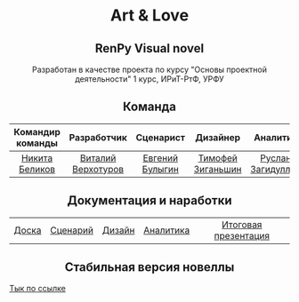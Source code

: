 <h1 align="center">Art & Love</h1>
<h2 align="center">RenPy Visual novel</h2>

<p align="center">Разработан в качестве проекта по курсу "Основы проектной деятельности" 1 курс, ИРиТ-РтФ, УРФУ</p>

<h2 align="center">Команда</h2>

| Командир команды | Разработчик | Сценарист | Дизайнер | Аналитик |
| :---: | :---: | :---: | :---: | :---: |
| [Никита Беликов](https://vk.com/holo2k) | [Виталий Верхотуров](https://vk.com/arckontyr) | [Евгений Булыгин](https://vk.com/1evgen1y) | [Тимофей Зиганьшин](https://vk.com/streeezys) | [Руслан Загидуллин](https://vk.com/idrizon) |


<h2 align="center">Документация и наработки</h2>

| | | | | |
| :---: | :---: | :---: | :---: | :---: |
| [Доска](https://ru.yougile.com/team/8dae8695298d/%D0%9E%D0%94%D0%9D%D0%90%D0%96%D0%94%D0%AB-%D0%92-%D0%A3%D0%A0%D0%A4%D0%A3#ID-6) | [Сценарий](https://urfume-my.sharepoint.com/:w:/g/personal/nikita_belikov_urfu_me/EdN9ASShdYZPiB1jxQv8DfUB60HJTP4ngXoCYz94_2vFvw?e=gqDZBi) | [Дизайн](https://www.figma.com/file/DpxXJ1H1pzI6GL5r4WGFOI/Art%26Love?type=design&node-id=0%3A1&mode=design&t=BY6mGpdQk17NfF7S-1) | [Аналитика](https://github.com/ArcKontyR/ArtLove/blob/v0.1.1.0-release/images/bg/bg%20placeholder.png) | [Итоговая презентация](https://github.com/ArcKontyR/ArtLove/blob/v0.1.1.0-release/images/bg/bg%20placeholder.png) |


<h2 align="center">Стабильная версия новеллы</h2>
<a href="https://github.com/ArcKontyR/ArtLove/releases/tag/v0.1.1.0-release">Тык по ссылке</a>

